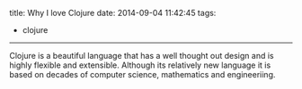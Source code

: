 title: Why I love Clojure
date: 2014-09-04 11:42:45
tags:
- clojure
---

Clojure is a beautiful language that has a well thought out design and is highly flexible and extensible.  Although its relatively new language it is based on decades of computer science, mathematics and engineeriing.

